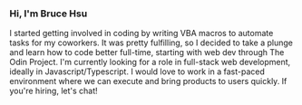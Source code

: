 ### Hi, I'm Bruce Hsu

I started getting involved in coding by writing VBA macros to automate tasks for my coworkers. It was pretty fulfilling, so I decided to take a plunge and learn how to code better full-time, starting with web dev through The Odin Project. I'm currently looking for a role in full-stack web development, ideally in Javascript/Typescript. I would love to work in a fast-paced environment where we can execute and bring products to users quickly. If you're hiring, let's chat! 
